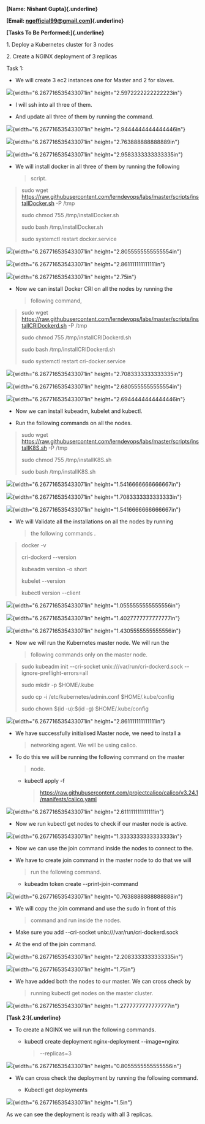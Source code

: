 **[Name: Nishant Gupta]{.underline}**

**[Email: ngofficial99@gmail.com]{.underline}**

**[Tasks To Be Performed:]{.underline}**

1\. Deploy a Kubernetes cluster for 3 nodes

2\. Create a NGINX deployment of 3 replicas

Task 1:

-   We will create 3 ec2 instances one for Master and 2 for slaves.

![](vertopal_e227140684834275b941df932e7a8799/media/image21.png){width="6.267716535433071in"
height="2.5972222222222223in"}

-   I will ssh into all three of them.

-   And update all three of them by running the command.

![](vertopal_e227140684834275b941df932e7a8799/media/image20.png){width="6.267716535433071in"
height="2.9444444444444446in"}

![](vertopal_e227140684834275b941df932e7a8799/media/image24.png){width="6.267716535433071in"
height="2.763888888888889in"}

![](vertopal_e227140684834275b941df932e7a8799/media/image14.png){width="6.267716535433071in"
height="2.9583333333333335in"}

-   We will install docker in all three of them by running the following
    > script.

> sudo wget
> https://raw.githubusercontent.com/lerndevops/labs/master/scripts/installDocker.sh
> -P /tmp
>
> sudo chmod 755 /tmp/installDocker.sh
>
> sudo bash /tmp/installDocker.sh
>
> sudo systemctl restart docker.service

![](vertopal_e227140684834275b941df932e7a8799/media/image18.png){width="6.267716535433071in"
height="2.8055555555555554in"}

![](vertopal_e227140684834275b941df932e7a8799/media/image3.png){width="6.267716535433071in"
height="2.861111111111111in"}

![](vertopal_e227140684834275b941df932e7a8799/media/image23.png){width="6.267716535433071in"
height="2.75in"}

-   Now we can install Docker CRI on all the nodes by running the
    > following command,

> sudo wget
> https://raw.githubusercontent.com/lerndevops/labs/master/scripts/installCRIDockerd.sh
> -P /tmp
>
> sudo chmod 755 /tmp/installCRIDockerd.sh
>
> sudo bash /tmp/installCRIDockerd.sh
>
> sudo systemctl restart cri-docker.service

![](vertopal_e227140684834275b941df932e7a8799/media/image22.png){width="6.267716535433071in"
height="2.7083333333333335in"}

![](vertopal_e227140684834275b941df932e7a8799/media/image2.png){width="6.267716535433071in"
height="2.6805555555555554in"}

![](vertopal_e227140684834275b941df932e7a8799/media/image10.png){width="6.267716535433071in"
height="2.6944444444444446in"}

-   Now we can install kubeadm, kubelet and kubectl.

-   Run the following commands on all the nodes.

> sudo wget
> https://raw.githubusercontent.com/lerndevops/labs/master/scripts/installK8S.sh
> -P /tmp
>
> sudo chmod 755 /tmp/installK8S.sh
>
> sudo bash /tmp/installK8S.sh

![](vertopal_e227140684834275b941df932e7a8799/media/image6.png){width="6.267716535433071in"
height="1.5416666666666667in"}

![](vertopal_e227140684834275b941df932e7a8799/media/image1.png){width="6.267716535433071in"
height="1.7083333333333333in"}

![](vertopal_e227140684834275b941df932e7a8799/media/image12.png){width="6.267716535433071in"
height="1.5416666666666667in"}

-   We will Validate all the installations on all the nodes by running
    > the following commands .

> docker -v
>
> cri-dockerd \--version
>
> kubeadm version -o short
>
> kubelet \--version
>
> kubectl version \--client

![](vertopal_e227140684834275b941df932e7a8799/media/image8.png){width="6.267716535433071in"
height="1.0555555555555556in"}

![](vertopal_e227140684834275b941df932e7a8799/media/image9.png){width="6.267716535433071in"
height="1.4027777777777777in"}

![](vertopal_e227140684834275b941df932e7a8799/media/image11.png){width="6.267716535433071in"
height="1.4305555555555556in"}

-   Now we will run the Kubernetes master node. We will run the
    > following commands only on the master node.

> sudo kubeadm init \--cri-socket unix:///var/run/cri-dockerd.sock
> \--ignore-preflight-errors=all
>
> sudo mkdir -p \$HOME/.kube
>
> sudo cp -i /etc/kubernetes/admin.conf \$HOME/.kube/config
>
> sudo chown \$(id -u):\$(id -g) \$HOME/.kube/config

![](vertopal_e227140684834275b941df932e7a8799/media/image13.png){width="6.267716535433071in"
height="2.861111111111111in"}

-   We have successfully initialised Master node, we need to install a
    > networking agent. We will be using calico.

-   To do this we will be running the following command on the master
    > node.

    -   kubectl apply -f
        > https://raw.githubusercontent.com/projectcalico/calico/v3.24.1/manifests/calico.yaml

![](vertopal_e227140684834275b941df932e7a8799/media/image4.png){width="6.267716535433071in"
height="2.611111111111111in"}

-   Now we run kubectl get nodes to check if our master node is active.

![](vertopal_e227140684834275b941df932e7a8799/media/image5.png){width="6.267716535433071in"
height="1.3333333333333333in"}

-   Now we can use the join command inside the nodes to connect to the.

-   We have to create join command in the master node to do that we will
    > run the following command.

    -   kubeadm token create \--print-join-command

![](vertopal_e227140684834275b941df932e7a8799/media/image19.png){width="6.267716535433071in"
height="0.7638888888888888in"}

-   We will copy the join command and use the sudo in front of this
    > command and run inside the nodes.

-   Make sure you add \--cri-socket unix:///var/run/cri-dockerd.sock

-   At the end of the join command.

![](vertopal_e227140684834275b941df932e7a8799/media/image17.png){width="6.267716535433071in"
height="2.2083333333333335in"}

![](vertopal_e227140684834275b941df932e7a8799/media/image25.png){width="6.267716535433071in"
height="1.75in"}

-   We have added both the nodes to our master. We can cross check by
    > running kubectl get nodes on the master cluster.

![](vertopal_e227140684834275b941df932e7a8799/media/image16.png){width="6.267716535433071in"
height="1.2777777777777777in"}

**[Task 2:]{.underline}**

-   To create a NGINX we will run the following commands.

    -   kubectl create deployment nginx-deployment \--image=nginx
        > \--replicas=3

![](vertopal_e227140684834275b941df932e7a8799/media/image7.png){width="6.267716535433071in"
height="0.8055555555555556in"}

-   We can cross check the deployment by running the following command.

    -   Kubectl get deployments

![](vertopal_e227140684834275b941df932e7a8799/media/image15.png){width="6.267716535433071in"
height="1.5in"}

As we can see the deployment is ready with all 3 replicas.
